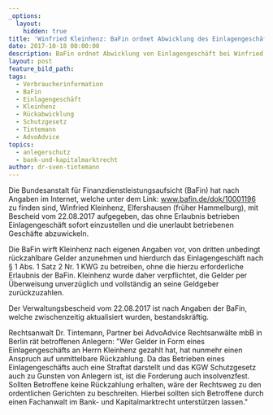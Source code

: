 ```yaml
---
_options:
  layout:
    hidden: true
title: 'Winfried Kleinhenz: BaFin ordnet Abwicklung des Einlagengeschäfts an'
date: 2017-10-18 00:00:00
description: BaFin ordnet Abwicklung von Einlagengeschäft bei Winfried Kleinhenz an.
layout: post
feature_bild_path:
tags:
  - Verbraucherinformation
  - BaFin
  - Einlagengeschäft
  - Kleinhenz
  - Rückabwicklung
  - Schutzgesetz
  - Tintemann
  - AdvoAdvice
topics:
  - anlegerschutz
  - bank-und-kapitalmarktrecht
author: dr-sven-tintemann
---
```



Die Bundesanstalt für Finanzdienstleistungsaufsicht (BaFin) hat nach Angaben im Internet, welche unter dem Link: www.bafin.de/dok/10001196 zu finden sind, Winfried Kleinhenz, Elfershausen (früher Hammelburg), mit Bescheid vom 22.08.2017 aufgegeben, das ohne Erlaubnis betrieben Einlagengeschäft sofort einzustellen und die unerlaubt betriebenen Geschäfte abzuwickeln.

Die BaFin wirft Kleinhenz nach eigenen Angaben vor, von dritten unbedingt rückzahlbare Gelder anzunehmen und hierdurch das Einlagengeschäft nach § 1 Abs. 1 Satz 2 Nr. 1 KWG zu betreiben, ohne die hierzu erforderliche Erlaubnis der BaFin. Kleinhenz wurde daher verpflichtet, die Gelder per Überweisung unverzüglich und vollständig an seine Geldgeber zurückzuzahlen.

Der Verwaltungsbescheid vom 22.08.2017 ist nach Angaben der BaFin, welche zwischenzeitig aktualisiert wurden, bestandskräftig.

Rechtsanwalt Dr. Tintemann, Partner bei AdvoAdvice Rechtsanwälte mbB in Berlin rät betroffenen Anlegern: "Wer Gelder in Form eines Einlagengeschäfts an Herrn Kleinhenz gezahlt hat, hat nunmehr einen Anspruch auf unmittelbare Rückzahlung. Da das Betrieben eines Einlagengeschäfts auch eine Straftat darstellt und das KGW Schutzgesetz auch zu Gunsten von Anlegern ist, ist die Forderung auch insolvenzfest. Sollten Betroffene keine Rückzahlung erhalten, wäre der Rechtsweg zu den ordentlichen Gerichten zu beschreiten. Hierbei sollten sich Betroffene durch einen Fachanwalt im Bank- und Kapitalmarktrecht unterstützen lassen."